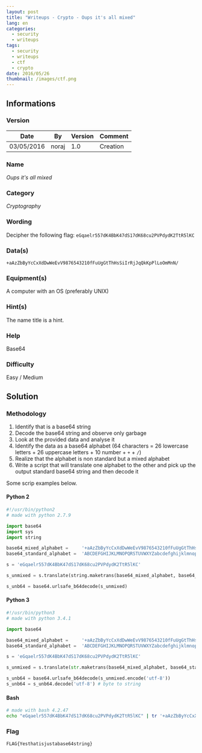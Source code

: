 ```yaml
---
layout: post
title: "Writeups - Crypto - Oups it's all mixed"
lang: en
categories:
  - security
  - writeups
tags:
  - security
  - writeups
  - ctf
  - crypto
date: 2016/05/26
thumbnail: /images/ctf.png
---
```

## Informations

### Version

Date        | By    | Version | Comment
---         | ---   | ---     | ---
03/05/2016  | noraj | 1.0     | Creation

### Name

*Oups it's all mixed*

### Category

*Cryptography*

### Wording

Decipher the following flag:
`eGqaelr557dK4BbK47dS17dK68cu2PVPdydK2TtR5lKC`

### Data(s)
`+aAzZbByYcCxXdDwWeEvV9876543210fFuUgGtThHsSiIrRjJqQkKpPlLoOmMnN/`

### Equipment(s)

A computer with an OS (preferably UNIX)

### Hint(s)

The name title is a hint.

### Help

Base64

### Difficulty

Easy / Medium

## Solution

### Methodology

1. Identify that is a base64 string
2. Decode the base64 string and observe only garbage
3. Look at the provided data and analyse it
4. Identify the data as a base64 alphabet (64 characters = 26 lowercase letters + 26 uppercase letters + 10 number + `+` + `/`)
5. Realize that the alphabet is non standard but a mixed alphabet
6. Write a script that will translate one alphabet to the other and pick up the output standard base64 string and then decode it

Some scrip examples below.

#### Python 2

```python
#!/usr/bin/python2                                                                               
# made with python 2.7.9

import base64
import sys
import string

base64_mixed_alphabet =     '+aAzZbByYcCxXdDwWeEvV9876543210fFuUgGtThHsSiIrRjJqQkKpPlLoOmMnN/'
base64_standard_alphabet =  'ABCDEFGHIJKLMNOPQRSTUVWXYZabcdefghijklmnopqrstuvwxyz0123456789+/'

s = 'eGqaelr557dK4BbK47dS17dK68cu2PVPdydK2TtR5lKC'

s_unmixed = s.translate(string.maketrans(base64_mixed_alphabet, base64_standard_alphabet))

s_unb64 = base64.urlsafe_b64decode(s_unmixed)
```

#### Python 3

```python
#!/usr/bin/python3                                                      
# made with python 3.4.1

import base64

base64_mixed_alphabet =     '+aAzZbByYcCxXdDwWeEvV9876543210fFuUgGtThHsSiIrRjJqQkKpPlLoOmMnN/'
base64_standard_alphabet =  'ABCDEFGHIJKLMNOPQRSTUVWXYZabcdefghijklmnopqrstuvwxyz0123456789+/'

s = 'eGqaelr557dK4BbK47dS17dK68cu2PVPdydK2TtR5lKC'

s_unmixed = s.translate(str.maketrans(base64_mixed_alphabet, base64_standard_alphabet))

s_unb64 = base64.urlsafe_b64decode(s_unmixed.encode('utf-8'))
s_unb64 = s_unb64.decode('utf-8') # byte to string
```

#### Bash

```bash
# made with bash 4.2.47
echo "eGqaelr557dK4BbK47dS17dK68cu2PVPdydK2TtR5lKC" | tr '+aAzZbByYcCxXdDwWeEvV9876543210fFuUgGtThHsSiIrRjJqQkKpPlLoOmMnN/' 'ABCDEFGHIJKLMNOPQRSTUVWXYZabcdefghijklmnopqrstuvwxyz0123456789+/' | base64 -di && echo "\n"
```

### Flag

`FLAG{Yesthatisjustabase64string}`
